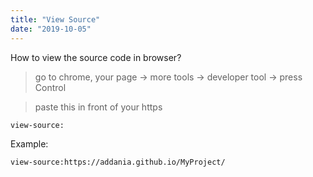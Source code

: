 ```yaml
---
title: "View Source"
date: "2019-10-05"
---
```


How to view the source code in browser?

> go to chrome, your page -> more tools -> developer tool -> press Control  

> paste this in front of your https
```
view-source:
```
Example:
```
view-source:https://addania.github.io/MyProject/
```